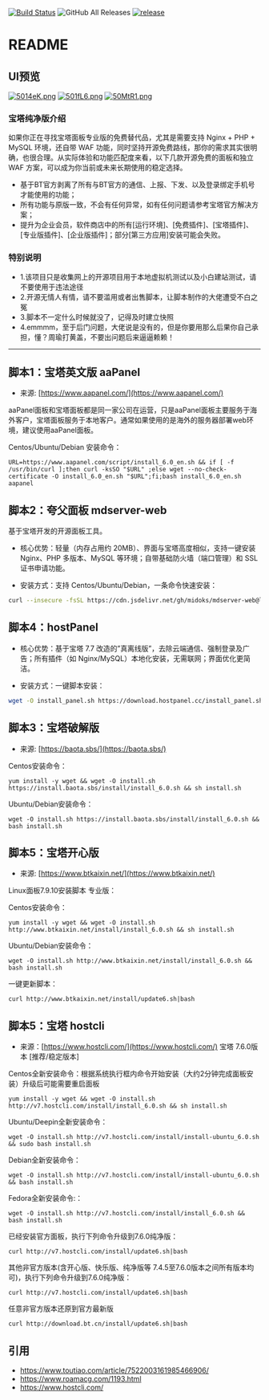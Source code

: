 [![Build Status](https://travis-ci.com/hanwckf/rt-n56u.svg?branch=master)](https://travis-ci.com/hanwckf/rt-n56u)
![GitHub All Releases](https://img.shields.io/github/downloads/hanwckf/rt-n56u/total)
[![release](https://img.shields.io/github/release/hanwckf/rt-n56u.svg)](https://github.com/hanwckf/rt-n56u/releases)

# README

## UI预览

[![5014eK.png](https://z3.ax1x.com/2021/10/19/5014eK.png)](https://imgtu.com/i/5014eK)
[![501fL6.png](https://z3.ax1x.com/2021/10/19/501fL6.png)](https://imgtu.com/i/501fL6)
[![50MtR1.png](https://z3.ax1x.com/2021/10/19/50MtR1.png)](https://imgtu.com/i/50MtR1)

### 宝塔纯净版介绍

如果你正在寻找宝塔面板专业版的免费替代品，尤其是需要支持 Nginx + PHP + MySQL 环境，还自带 WAF 功能，同时坚持开源免费路线，那你的需求其实很明确，也很合理。从实际体验和功能匹配度来看，以下几款开源免费的面板和独立 WAF 方案，可以成为你当前或未来长期使用的稳定选择。

* 基于BT官方剥离了所有与BT官方的通信、上报、下发、以及登录绑定手机号才能使用的功能；
* 所有功能与原版一致，不会有任何异常，如有任何问题请参考宝塔官方解决方案；
* 提升为企业会员，软件商店中的所有[运行环境]、[免费插件]、[宝塔插件]、[专业版插件]、[企业版插件]；部分[第三方应用]安装可能会失败。

### 特别说明

* 1.该项目只是收集网上的开源项目用于本地虚拟机测试以及小白建站测试，请不要使用于违法途径
* 2.开源无情人有情，请不要滥用或者出售脚本，让脚本制作的大佬遭受不白之冤
* 3.脚本不一定什么时候就没了，记得及时建立快照
* 4.emmmm，至于后门问题，大佬说是没有的，但是你要用那么后果你自己承担，懂？周瑜打黄盖，不要出问题后来逼逼赖赖！

***

## 脚本1：宝塔英文版 aaPanel

* 来源: [https://www.aapanel.com/](https://www.aapanel.com/)

aaPanel面板和宝塔面板都是同一家公司在运营，只是aaPanel面板主要服务于海外客户，宝塔面板服务于本地客户。通常如果使用的是海外的服务器部署web环境，建议使用aaPanel面板。

Centos/Ubuntu/Debian 安装命令：
```
URL=https://www.aapanel.com/script/install_6.0_en.sh && if [ -f /usr/bin/curl ];then curl -ksSO "$URL" ;else wget --no-check-certificate -O install_6.0_en.sh "$URL";fi;bash install_6.0_en.sh aapanel
```

## 脚本2：夸父面板 mdserver-web

基于宝塔开发的开源面板工具。

* 核心优势：轻量（内存占用约 20MB）、界面与宝塔高度相似，支持一键安装 Nginx、PHP 多版本、MySQL 等环境；自带基础防火墙（端口管理）和 SSL 证书申请功能。

* 安装方式：支持 Centos/Ubuntu/Debian，一条命令快速安装：

```bash
curl --insecure -fsSL https://cdn.jsdelivr.net/gh/midoks/mdserver-web@latest/scripts/install.sh | bash
```

## 脚本4：hostPanel

* 核心优势：基于宝塔 7.7 改造的”真离线版”，去除云端通信、强制登录及广告；所有插件（如 Nginx/MySQL）本地化安装，无需联网；界面优化更简洁。

* 安装方式：一键脚本安装：
```bash
wget -O install_panel.sh https://download.hostpanel.cc/install_panel.sh && bash install_panel.sh
```

## 脚本3：宝塔破解版

* 来源: [https://baota.sbs/](https://baota.sbs/)

Centos安装命令：

```
yum install -y wget && wget -O install.sh https://install.baota.sbs/install/install_6.0.sh && sh install.sh
```

Ubuntu/Debian安装命令：

```
wget -O install.sh https://install.baota.sbs/install/install_6.0.sh && bash install.sh
```


## 脚本5：宝塔开心版

* 来源: [https://www.btkaixin.net/](https://www.btkaixin.net/)

Linux面板7.9.10安装脚本 专业版：

Centos安装命令：

```
yum install -y wget && wget -O install.sh http://www.btkaixin.net/install/install_6.0.sh && sh install.sh
```

Ubuntu/Debian安装命令：

```
wget -O install.sh http://www.btkaixin.net/install/install_6.0.sh && bash install.sh
```

一键更新脚本：

```
curl http://www.btkaixin.net/install/update6.sh|bash
```

## 脚本5：宝塔 hostcli

* 来源：[https://www.hostcli.com/](https://www.hostcli.com/) 宝塔 7.6.0版本 [推荐/稳定版本]

Centos全新安装命令：根据系统执行框内命令开始安装（大约2分钟完成面板安装）升级后可能需要重启面板

```shell
yum install -y wget && wget -O install.sh http://v7.hostcli.com/install/install_6.0.sh && sh install.sh
```

Ubuntu/Deepin全新安装命令：

```shell
wget -O install.sh http://v7.hostcli.com/install/install-ubuntu_6.0.sh && sudo bash install.sh
```

Debian全新安装命令：

```shell
wget -O install.sh http://v7.hostcli.com/install/install-ubuntu_6.0.sh && bash install.sh
```

Fedora全新安装命令:：

```shell
wget -O install.sh http://v7.hostcli.com/install/install_6.0.sh && bash install.sh
```

已经安装官方面板，执行下列命令升级到7.6.0纯净版：

```shell
curl http://v7.hostcli.com/install/update6.sh|bash
```

其他非官方版本(含开心版、快乐版、纯净版等 7.4.5至7.6.0版本之间所有版本均可)，执行下列命令升级到7.6.0纯净版：

```shell
curl http://v7.hostcli.com/install/update6.sh|bash
```

任意非官方版本还原到官方最新版

```shell
curl http://download.bt.cn/install/update6.sh|bash
```

## 引用

- <https://www.toutiao.com/article/7522003161985466906/>
- <https://www.roamacg.com/1193.html>
- <https://www.hostcli.com/>
